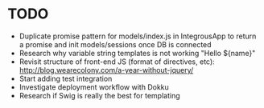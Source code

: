 TODO
====

* Duplicate promise pattern for models/index.js in IntegrousApp to return a promise and init models/sessions once DB is connected
* Research why variable string templates is not working "Hello ${name}"
* Revisit structure of front-end JS (format of directives, etc): http://blog.wearecolony.com/a-year-without-jquery/
* Start adding test integration
* Investigate deployment workflow with Dokku
* Research if Swig is really the best for templating

